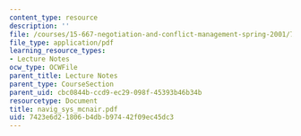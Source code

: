 ```yaml
---
content_type: resource
description: ''
file: /courses/15-667-negotiation-and-conflict-management-spring-2001/7423e6d21806b4dbb97442f09ec45dc3_navig_sys_mcnair.pdf
file_type: application/pdf
learning_resource_types:
- Lecture Notes
ocw_type: OCWFile
parent_title: Lecture Notes
parent_type: CourseSection
parent_uid: cbc0844b-ccd9-ec29-098f-45393b46b34b
resourcetype: Document
title: navig_sys_mcnair.pdf
uid: 7423e6d2-1806-b4db-b974-42f09ec45dc3
---
```

